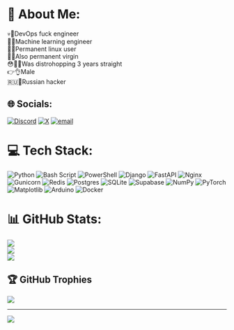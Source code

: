# 💫 About Me:
💀🥒DevOps fuck engineer<br>🖕🍌Machine learning engineer<br>🍆😫Permanent linux user<br>🤝💦Also permanent virgin<br>😳🏳️‍🌈Was distrohopping 3 years straight<br>👉👌Male<br>🇷🇺🔞Russian hacker


## 🌐 Socials:
[![Discord](https://img.shields.io/badge/Discord-%237289DA.svg?logo=discord&logoColor=white)](https://discord.gg/ ) [![X](https://img.shields.io/badge/X-black.svg?logo=X&logoColor=white)](https://x.com/ImpostorBoy228) [![email](https://img.shields.io/badge/Email-D14836?logo=gmail&logoColor=white)](mailto:impostorboy@yandex.ru) 

# 💻 Tech Stack:
![Python](https://img.shields.io/badge/python-3670A0?style=for-the-badge&logo=python&logoColor=ffdd54) ![Bash Script](https://img.shields.io/badge/bash_script-%23121011.svg?style=for-the-badge&logo=gnu-bash&logoColor=white) ![PowerShell](https://img.shields.io/badge/PowerShell-%235391FE.svg?style=for-the-badge&logo=powershell&logoColor=white) ![Django](https://img.shields.io/badge/django-%23092E20.svg?style=for-the-badge&logo=django&logoColor=white) ![FastAPI](https://img.shields.io/badge/FastAPI-005571?style=for-the-badge&logo=fastapi) ![Nginx](https://img.shields.io/badge/nginx-%23009639.svg?style=for-the-badge&logo=nginx&logoColor=white) ![Gunicorn](https://img.shields.io/badge/gunicorn-%298729.svg?style=for-the-badge&logo=gunicorn&logoColor=white) ![Redis](https://img.shields.io/badge/redis-%23DD0031.svg?style=for-the-badge&logo=redis&logoColor=white) ![Postgres](https://img.shields.io/badge/postgres-%23316192.svg?style=for-the-badge&logo=postgresql&logoColor=white) ![SQLite](https://img.shields.io/badge/sqlite-%2307405e.svg?style=for-the-badge&logo=sqlite&logoColor=white) ![Supabase](https://img.shields.io/badge/Supabase-3ECF8E?style=for-the-badge&logo=supabase&logoColor=white) ![NumPy](https://img.shields.io/badge/numpy-%23013243.svg?style=for-the-badge&logo=numpy&logoColor=white) ![PyTorch](https://img.shields.io/badge/PyTorch-%23EE4C2C.svg?style=for-the-badge&logo=PyTorch&logoColor=white) ![Matplotlib](https://img.shields.io/badge/Matplotlib-%23ffffff.svg?style=for-the-badge&logo=Matplotlib&logoColor=black) ![Arduino](https://img.shields.io/badge/-Arduino-00979D?style=for-the-badge&logo=Arduino&logoColor=white) ![Docker](https://img.shields.io/badge/docker-%230db7ed.svg?style=for-the-badge&logo=docker&logoColor=white) 
# 📊 GitHub Stats:
![](https://github-readme-stats.vercel.app/api?username=ImpostorBoy228&theme=darcula&hide_border=true&include_all_commits=false&count_private=false)<br/>
![](https://nirzak-streak-stats.vercel.app/?user=ImpostorBoy228&theme=darcula&hide_border=true)<br/>
![](https://github-readme-stats.vercel.app/api/top-langs/?username=ImpostorBoy228&theme=darcula&hide_border=true&include_all_commits=false&count_private=false&layout=compact)

## 🏆 GitHub Trophies
![](https://github-profile-trophy.vercel.app/?username=ImpostorBoy228&theme=radical&no-frame=false&no-bg=true&margin-w=4)

---
[![](https://visitcount.itsvg.in/api?id=ImpostorBoy228&icon=0&color=0)](https://visitcount.itsvg.in)

<!-- Proudly created with GPRM ( https://gprm.itsvg.in ) -->
